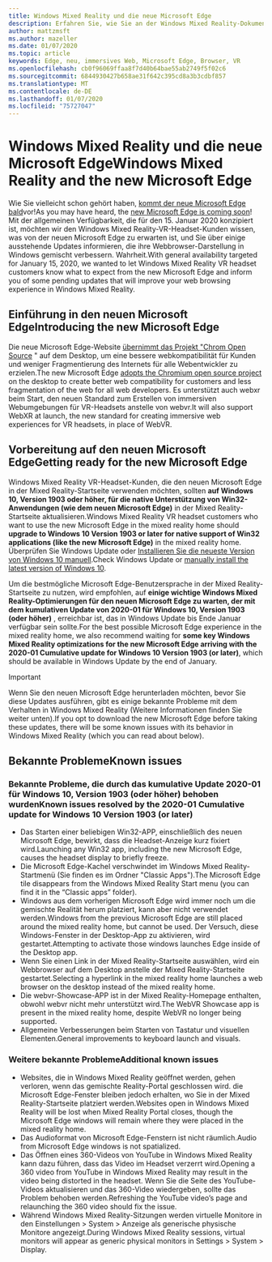 ```yaml
---
title: Windows Mixed Reality und die neue Microsoft Edge
description: Erfahren Sie, wie Sie an der Windows Mixed Reality-Dokumentation mitwirken können.
author: mattzmsft
ms.author: mazeller
ms.date: 01/07/2020
ms.topic: article
keywords: Edge, neu, immersives Web, Microsoft Edge, Browser, VR
ms.openlocfilehash: cb0f96069ffaa8f7d40b64bae55ab2749f5f02c6
ms.sourcegitcommit: 6844930427b658ae31f642c395cd8a3b3cdbf857
ms.translationtype: MT
ms.contentlocale: de-DE
ms.lasthandoff: 01/07/2020
ms.locfileid: "75727047"
---
```

# <a name="windows-mixed-reality-and-the-new-microsoft-edge"></a><span data-ttu-id="e7584-104">Windows Mixed Reality und die neue Microsoft Edge</span><span class="sxs-lookup"><span data-stu-id="e7584-104">Windows Mixed Reality and the new Microsoft Edge</span></span>

<span data-ttu-id="e7584-105">Wie Sie vielleicht schon gehört haben, [kommt der neue Microsoft Edge bald](https://blogs.windows.com/windowsexperience/2019/11/04/introducing-the-new-microsoft-edge-and-bing/)vor!</span><span class="sxs-lookup"><span data-stu-id="e7584-105">As you may have heard, the [new Microsoft Edge is coming soon](https://blogs.windows.com/windowsexperience/2019/11/04/introducing-the-new-microsoft-edge-and-bing/)!</span></span> <span data-ttu-id="e7584-106">Mit der allgemeinen Verfügbarkeit, die für den 15. Januar 2020 konzipiert ist, möchten wir den Windows Mixed Reality-VR-Headset-Kunden wissen, was von der neuen Microsoft Edge zu erwarten ist, und Sie über einige ausstehende Updates informieren, die ihre Webbrowser-Darstellung in Windows gemischt verbessern. Wahrheit.</span><span class="sxs-lookup"><span data-stu-id="e7584-106">With general availability targeted for January 15, 2020, we wanted to let Windows Mixed Reality VR headset customers know what to expect from the new Microsoft Edge and inform you of some pending updates that will improve your web browsing experience in Windows Mixed Reality.</span></span>

## <a name="introducing-the-new-microsoft-edge"></a><span data-ttu-id="e7584-107">Einführung in den neuen Microsoft Edge</span><span class="sxs-lookup"><span data-stu-id="e7584-107">Introducing the new Microsoft Edge</span></span>

<span data-ttu-id="e7584-108">Die neue Microsoft Edge-Website [übernimmt das Projekt "Chrom Open Source](https://blogs.windows.com/windowsexperience/2018/12/06/microsoft-edge-making-the-web-better-through-more-open-source-collaboration/) " auf dem Desktop, um eine bessere webkompatibilität für Kunden und weniger Fragmentierung des Internets für alle Webentwickler zu erzielen.</span><span class="sxs-lookup"><span data-stu-id="e7584-108">The new Microsoft Edge [adopts the Chromium open source project](https://blogs.windows.com/windowsexperience/2018/12/06/microsoft-edge-making-the-web-better-through-more-open-source-collaboration/) on the desktop to create better web compatibility for customers and less fragmentation of the web for all web developers.</span></span> <span data-ttu-id="e7584-109">Es unterstützt auch webxr beim Start, den neuen Standard zum Erstellen von immersiven Webumgebungen für VR-Headsets anstelle von webvr.</span><span class="sxs-lookup"><span data-stu-id="e7584-109">It will also support WebXR at launch, the new standard for creating immersive web experiences for VR headsets, in place of WebVR.</span></span>

## <a name="getting-ready-for-the-new-microsoft-edge"></a><span data-ttu-id="e7584-110">Vorbereitung auf den neuen Microsoft Edge</span><span class="sxs-lookup"><span data-stu-id="e7584-110">Getting ready for the new Microsoft Edge</span></span>

<span data-ttu-id="e7584-111">Windows Mixed Reality VR-Headset-Kunden, die den neuen Microsoft Edge in der Mixed Reality-Startseite verwenden möchten, sollten **auf Windows 10, Version 1903 oder höher, für die native Unterstützung von Win32-Anwendungen (wie dem neuen Microsoft Edge)** in der Mixed Reality-Startseite aktualisieren.</span><span class="sxs-lookup"><span data-stu-id="e7584-111">Windows Mixed Reality VR headset customers who want to use the new Microsoft Edge in the mixed reality home should **upgrade to Windows 10 Version 1903 or later for native support of Win32 applications (like the new Microsoft Edge)** in the mixed reality home.</span></span> <span data-ttu-id="e7584-112">Überprüfen Sie Windows Update oder [Installieren Sie die neueste Version von Windows 10 manuell](https://www.microsoft.com/en-us/software-download/windows10).</span><span class="sxs-lookup"><span data-stu-id="e7584-112">Check Windows Update or [manually install the latest version of Windows 10](https://www.microsoft.com/en-us/software-download/windows10).</span></span>

<span data-ttu-id="e7584-113">Um die bestmögliche Microsoft Edge-Benutzersprache in der Mixed Reality-Startseite zu nutzen, wird empfohlen, auf **einige wichtige Windows Mixed Reality-Optimierungen für den neuen Microsoft Edge zu warten, der mit dem kumulativen Update von 2020-01 für Windows 10, Version 1903 (oder höher)** , erreichbar ist, das in Windows Update bis Ende Januar verfügbar sein sollte.</span><span class="sxs-lookup"><span data-stu-id="e7584-113">For the best possible Microsoft Edge experience in the mixed reality home, we also recommend waiting for **some key Windows Mixed Reality optimizations for the new Microsoft Edge arriving with the 2020-01 Cumulative update for Windows 10 Version 1903 (or later)**, which should be available in Windows Update by the end of January.</span></span>

>[!IMPORTANT]
><span data-ttu-id="e7584-114">Wenn Sie den neuen Microsoft Edge herunterladen möchten, bevor Sie diese Updates ausführen, gibt es einige bekannte Probleme mit dem Verhalten in Windows Mixed Reality (Weitere Informationen finden Sie weiter unten).</span><span class="sxs-lookup"><span data-stu-id="e7584-114">If you opt to download the new Microsoft Edge before taking these updates, there will be some known issues with its behavior in Windows Mixed Reality (which you can read about below).</span></span>

## <a name="known-issues"></a><span data-ttu-id="e7584-115">Bekannte Probleme</span><span class="sxs-lookup"><span data-stu-id="e7584-115">Known issues</span></span>

### <a name="known-issues-resolved-by-the-2020-01-cumulative-update-for-windows-10-version-1903-or-later"></a><span data-ttu-id="e7584-116">Bekannte Probleme, die durch das kumulative Update 2020-01 für Windows 10, Version 1903 (oder höher) behoben wurden</span><span class="sxs-lookup"><span data-stu-id="e7584-116">Known issues resolved by the 2020-01 Cumulative update for Windows 10 Version 1903 (or later)</span></span>

- <span data-ttu-id="e7584-117">Das Starten einer beliebigen Win32-APP, einschließlich des neuen Microsoft Edge, bewirkt, dass die Headset-Anzeige kurz fixiert wird.</span><span class="sxs-lookup"><span data-stu-id="e7584-117">Launching any Win32 app, including the new Microsoft Edge, causes the headset display to briefly freeze.</span></span>
- <span data-ttu-id="e7584-118">Die Microsoft Edge-Kachel verschwindet im Windows Mixed Reality-Startmenü (Sie finden es im Ordner "Classic Apps").</span><span class="sxs-lookup"><span data-stu-id="e7584-118">The Microsoft Edge tile disappears from the Windows Mixed Reality Start menu (you can find it in the “Classic apps” folder).</span></span>
- <span data-ttu-id="e7584-119">Windows aus dem vorherigen Microsoft Edge wird immer noch um die gemischte Realität herum platziert, kann aber nicht verwendet werden.</span><span class="sxs-lookup"><span data-stu-id="e7584-119">Windows from the previous Microsoft Edge are still placed around the mixed reality home, but cannot be used.</span></span> <span data-ttu-id="e7584-120">Der Versuch, diese Windows-Fenster in der Desktop-App zu aktivieren, wird gestartet.</span><span class="sxs-lookup"><span data-stu-id="e7584-120">Attempting to activate those windows launches Edge inside of the Desktop app.</span></span>
- <span data-ttu-id="e7584-121">Wenn Sie einen Link in der Mixed Reality-Startseite auswählen, wird ein Webbrowser auf dem Desktop anstelle der Mixed Reality-Startseite gestartet.</span><span class="sxs-lookup"><span data-stu-id="e7584-121">Selecting a hyperlink in the mixed reality home launches a web browser on the desktop instead of the mixed reality home.</span></span>
- <span data-ttu-id="e7584-122">Die webvr-Showcase-APP ist in der Mixed Reality-Homepage enthalten, obwohl webvr nicht mehr unterstützt wird.</span><span class="sxs-lookup"><span data-stu-id="e7584-122">The WebVR Showcase app is present in the mixed reality home, despite WebVR no longer being supported.</span></span>
- <span data-ttu-id="e7584-123">Allgemeine Verbesserungen beim Starten von Tastatur und visuellen Elementen.</span><span class="sxs-lookup"><span data-stu-id="e7584-123">General improvements to keyboard launch and visuals.</span></span>

### <a name="additional-known-issues"></a><span data-ttu-id="e7584-124">Weitere bekannte Probleme</span><span class="sxs-lookup"><span data-stu-id="e7584-124">Additional known issues</span></span>

-   <span data-ttu-id="e7584-125">Websites, die in Windows Mixed Reality geöffnet werden, gehen verloren, wenn das gemischte Reality-Portal geschlossen wird. die Microsoft Edge-Fenster bleiben jedoch erhalten, wo Sie in der Mixed Reality-Startseite platziert werden.</span><span class="sxs-lookup"><span data-stu-id="e7584-125">Websites open in Windows Mixed Reality will be lost when Mixed Reality Portal closes, though the Microsoft Edge windows will remain where they were placed in the mixed reality home.</span></span>
-   <span data-ttu-id="e7584-126">Das Audioformat von Microsoft Edge-Fenstern ist nicht räumlich.</span><span class="sxs-lookup"><span data-stu-id="e7584-126">Audio from Microsoft Edge windows is not spatialized.</span></span>
-   <span data-ttu-id="e7584-127">Das Öffnen eines 360-Videos von YouTube in Windows Mixed Reality kann dazu führen, dass das Video im Headset verzerrt wird.</span><span class="sxs-lookup"><span data-stu-id="e7584-127">Opening a 360 video from YouTube in Windows Mixed Reality may result in the video being distorted in the headset.</span></span> <span data-ttu-id="e7584-128">Wenn Sie die Seite des YouTube-Videos aktualisieren und das 360-Video wiedergeben, sollte das Problem behoben werden.</span><span class="sxs-lookup"><span data-stu-id="e7584-128">Refreshing the YouTube video’s page and relaunching the 360 video should fix the issue.</span></span>
-   <span data-ttu-id="e7584-129">Während Windows Mixed Reality-Sitzungen werden virtuelle Monitore in den Einstellungen > System > Anzeige als generische physische Monitore angezeigt.</span><span class="sxs-lookup"><span data-stu-id="e7584-129">During Windows Mixed Reality sessions, virtual monitors will appear as generic physical monitors in Settings > System > Display.</span></span>



